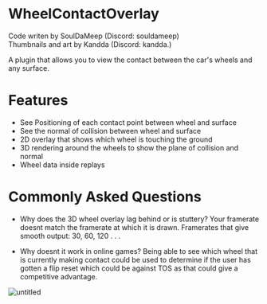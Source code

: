 # WheelContactOverlay

Code writen by SoulDaMeep (Discord: souldameep) \
Thumbnails and art by Kandda (Discord: kandda.) 

A plugin that allows you to view the contact between the car's wheels and any surface.

# Features
- See Positioning of each contact point between wheel and surface
- See the normal of collision between wheel and surface
- 2D overlay that shows which wheel is touching the ground
- 3D rendering around the wheels to show the plane of collision and normal
- Wheel data inside replays

# Commonly Asked Questions
- Why does the 3D wheel overlay lag behind or is stuttery?
    Your framerate doesnt match the framerate at which it is drawn.
    Framerates that give smooth output: 30, 60, 120 . . .
  
- Why doesnt it work in online games?
    Being able to see which wheel that is currently making contact
    could be used to determine if the user has gotten a flip reset
    which could be against TOS as that could give a competitive
    advantage.

![untitled](https://github.com/user-attachments/assets/ec1b4b73-4bd4-4a18-bd34-efae4ddc127e)

